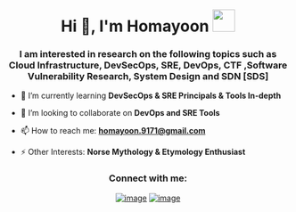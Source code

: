 <!--
**seyyedaliayati/seyyedaliayati** is a ✨ _special_ ✨ repository because its `README.md` (this file) appears on your GitHub profile.

Here are some ideas to get you started:
### Hi there 👋
- 🔭 I’m currently working on ...
- 🌱 I’m currently learning ...
- 👯 I’m looking to collaborate on ...
- 🤔 I’m looking for help with ...
- 💬 Ask me about ...
- 📫 How to reach me: ...
- 😄 Pronouns: ...
- ⚡ Fun fact: ...
-->


<h1 align="center">Hi 👋, I'm Homayoon <img height="40" src="https://emoji.gg/assets/emoji/7333-parrotdance.gif"></h1>
<h3 align="center">I am interested in research on the following topics such as Cloud Infrastructure, DevSecOps, SRE, DevOps, CTF ,Software Vulnerability Research, System Design and SDN [SDS]</h3>

<!-- - 🔭 I’m currently working on **SDN & SDS** -->

- 🌱 I’m currently learning **DevSecOps & SRE Principals & Tools In-depth**

- 👯 I’m looking to collaborate on **DevOps and SRE Tools**

- 📫 How to reach me: **homayoon.9171@gmail.com**

- ⚡ Other Interests: **Norse Mythology & Etymology Enthusiast**

<h3 align="center">Connect with me:</h3>
<div align="center">

[![image](https://img.shields.io/badge/LinkedIn-0077B5?style=for-the-badge&logo=linkedin&logoColor=white)](https://www.linkedin.com/in/homayoon-sadeghi/)
[![image](https://img.shields.io/badge/Gmail-D14836?style=for-the-badge&logo=gmail&logoColor=white)](mailto:homayoon.9171@gmail.com)
